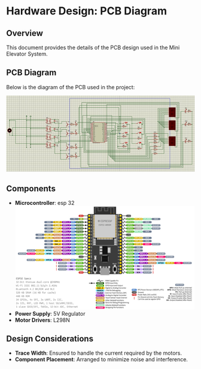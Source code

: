 
# Hardware Design: PCB Diagram

## Overview
This document provides the details of the PCB design used in the Mini Elevator System.

## PCB Diagram
Below is the diagram of the PCB used in the project:

![PCB Diagram](../hardware/pcb_diagram.png)

## Components
- **Microcontroller**: esp 32 
![PCB Diagram](../hardware/esp32.png)
- **Power Supply**: 5V Regulator
- **Motor Drivers**: L298N

## Design Considerations
- **Trace Width**: Ensured to handle the current required by the motors.
- **Component Placement**: Arranged to minimize noise and interference.
